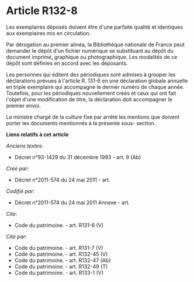 # Article R132-8

Les exemplaires déposés doivent être d'une parfaite qualité et identiques aux exemplaires mis en circulation.

Par dérogation au premier alinéa, la Bibliothèque nationale de France peut demander le dépôt d'un fichier numérique se
substituant au dépôt du document imprimé, graphique ou photographique. Les modalités de ce dépôt sont définies en accord avec
les déposants.

Les personnes qui éditent des périodiques sont admises à grouper les déclarations prévues à l'article R. 131-6 en une
déclaration globale annuelle en triple exemplaire qui accompagne le dernier numéro de chaque année. Toutefois, pour les
périodiques nouvellement créés et ceux qui ont fait l'objet d'une modification de titre, la déclaration doit accompagner le
premier envoi.

Le ministre chargé de la culture fixe par arrêté les mentions que doivent porter les documents mentionnés à la présente sous-
section.

**Liens relatifs à cet article**

_Anciens textes_:

  - Décret n°93-1429 du 31 décembre 1993 - art. 9 (Ab)

_Créé par_:

  - Décret n°2011-574 du 24 mai 2011  - art.

_Codifié par_:

  - Décret n°2011-574 du 24 mai 2011 Annexe - art.

_Cite_:

  - Code du patrimoine. - art. R131-6 (V)

_Cité par_:

  - Code du patrimoine. - art. R131-7 (V)
  - Code du patrimoine. - art. R132-45 (V)
  - Code du patrimoine. - art. R132-47 (Ab)
  - Code du patrimoine. - art. R132-49 (T)
  - Code du patrimoine. - art. R133-1 (V)
